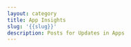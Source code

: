 ```yaml
---
layout: category
title: App Insights
slug: '{{slug}}'
description: Posts for Updates in Apps
---
```


